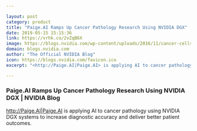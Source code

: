 ```yaml
---

layout: post
category: product
title: "Paige.AI Ramps Up Cancer Pathology Research Using NVIDIA DGX"
date: 2019-05-15 15:15:36
link: https://vrhk.co/2vZqB6X
image: https://blogs.nvidia.com/wp-content/uploads/2016/11/cancer-cells-672x438.jpg
domain: blogs.nvidia.com
author: "The Official NVIDIA Blog"
icon: https://blogs.nvidia.com/favicon.ico
excerpt: "<http://Paige.AI|Paige.AI> is applying AI to cancer pathology using NVIDIA DGX systems to increase diagnostic accuracy and deliver better patient outcomes."

---
```


### Paige.AI Ramps Up Cancer Pathology Research Using NVIDIA DGX | NVIDIA Blog

<http://Paige.AI|Paige.AI> is applying AI to cancer pathology using NVIDIA DGX systems to increase diagnostic accuracy and deliver better patient outcomes.